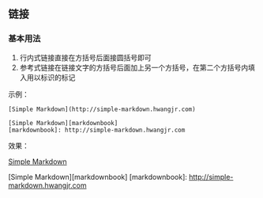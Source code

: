 ## 链接

### 基本用法
1. 行内式链接直接在方括号后面接圆括号即可
2. 参考式链接在链接文字的方括号后面加上另一个方括号，在第二个方括号内填入用以标识的标记

示例：
```
[Simple Markdown](http://simple-markdown.hwangjr.com)

[Simple Markdown][markdownbook]
[markdownbook]: http://simple-markdown.hwangjr.com
```

效果：

[Simple Markdown](http://simple-markdown.hwangjr.com)

[Simple Markdown][markdownbook]
[markdownbook]: http://simple-markdown.hwangjr.com
